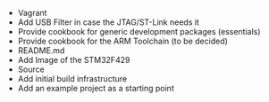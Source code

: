 - Vagrant
 - Add USB Filter in case the JTAG/ST-Link needs it
 - Provide cookbook for generic development packages (essentials)
 - Provide cookbook for the ARM Toolchain (to be decided)
- README.md
 - Add Image of the STM32F429
- Source
 - Add initial build infrastructure
 - Add an example project as a starting point
